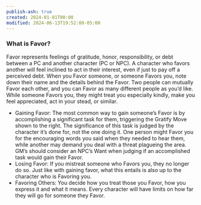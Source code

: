 ```yaml
---
publish-ash: true
created: 2024-01-01T00:00
modified: 2024-06-13T19:52:00-05:00
---
```

### What is Favor?
Favor represents feelings of gratitude, honor, responsibility, or debt
between a PC and another character (PC or NPC). A character who
favors another will feel inclined to act in their interest, even if just to
pay off a perceived debt.
When you Favor someone, or someone Favors you, note down their
name and the details behind the Favor. Two people can mutually Favor
each other, and you can Favor as many different people as you’d like.
While someone Favors you, they might treat you especially kindly,
make you feel appreciated, act in your stead, or similar.
- Gaining Favor: The most common way to gain someone’s Favor is
by accomplishing a significant task for them, triggering the Gratify
Move shown to the right. The significance of this task is judged by the
character it’s done for, not the one doing it. One person might Favor
you for the encouraging words you said when they needed to hear
them, while another may demand you deal with a threat plagueing
the area. GM’s should consider an NPC’s Want when judging if an
accomplished task would gain their Favor.
- Losing Favor: If you mistreat someone who Favors you, they no longer
do so. Just like with gaining favor, what this entails is also up to the
character who is Favoring you.
- Favoring Others: You decide how you treat those you Favor, how you
express it and what it means. Every character will have limits on how
far they will go for someone they Favor. 